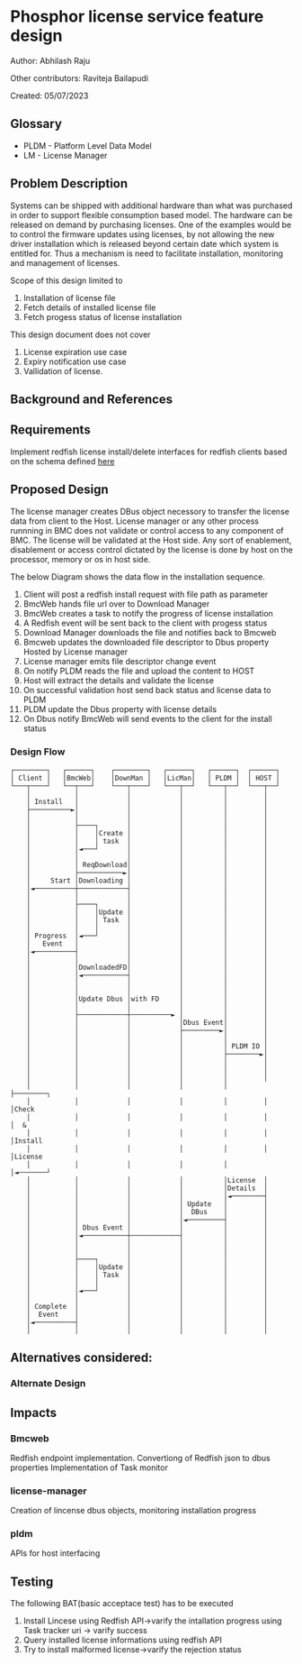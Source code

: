 # Phosphor license service feature design

Author: Abhilash Raju

Other contributors: Raviteja Bailapudi

Created: 05/07/2023

## Glossary

- PLDM - Platform Level Data Model
- LM - License Manager

## Problem Description

Systems can be shipped with additional hardware than what was purchased in order
to support flexible consumption based model. The hardware can be released on
demand by purchasing licenses. One of the examples would be to control the
firmware updates using licenses, by not allowing the new driver installation
which is released beyond certain date which system is entitled for. Thus a
mechanism is need to facilitate installation, monitoring and management of
licenses.

Scope of this design limited to

1. Installation of license file
2. Fetch details of installed license file
3. Fetch progess status of license installation

This design document does not cover

1. License expiration use case
2. Expiry notification use case
3. Vallidation of license. 

## Background and References

## Requirements

Implement redfish license install/delete interfaces for redfish clients based on
the schema defined
[here](https://redfish.dmtf.org/schemas/v1/LicenseService.v1_1_0.json)

## Proposed Design

The license manager creates DBus object necessory to 
transfer the license data from client to the Host. License manager or 
any other process runnning in BMC does not validate or control access 
to any component of BMC. The license will be validated at the Host side.
Any sort of enablement, disablement or access control dictated by the 
license is done by host on the processor, memory or os in host side. 

The below Diagram shows the data flow in the installation sequence.

1. Client will post a redfish install request with file path as parameter
2. BmcWeb hands file url over to Download Manager
3. BmcWeb creates a task to notify the progress of license installation
4. A Redfish event will be sent back to the client with progess status
5. Download Manager downloads the file and notifies back to Bmcweb
6. Bmcweb updates the downloaded file descriptor to Dbus property Hosted
   by License manager
7. License manager emits file descriptor change event
8. On notify PLDM reads the file and upload the content to HOST
9. Host will extract the details and validate the license
10. On successful validation host send back status and license data to PLDM
11. PLDM update the Dbus property with license details
12. On Dbus notify BmcWeb will send events to the client for the install status


### Design Flow

```ascii
┌────────┐   ┌──────┐    ┌────────┐   ┌──────┐   ┌──────┐  ┌──────┐
│ Client │   │BmcWeb│    │DownMan │   │LicMan│   │ PLDM │  │ HOST │
└───┬────┘   └──┬───┘    └───┬────┘   └───┬──┘   └───┬──┘  └───┬──┘
    │           │            │            │          │         │
    │ Install   │            │            │          │         │
    ├──────────►│            │            │          │         │
    │           │            │            │          │         │
    │           ├────┐       │            │          │         │
    │           │    │Create │            │          │         │
    │           │    │ task  │            │          │         │
    │           │◄───┘       │            │          │         │
    │           │            │            │          │         │
    │           │ ReqDownload│            │          │         │
    │           ├───────────►│            │          │         │
    │     Start │Downloading │            │          │         │
    │◄──────────┼────────────┤            │          │         │
    │           │            │            │          │         │
    │           ├────┐       │            │          │         │
    │           │    │Update │            │          │         │
    │           │    │ Task  │            │          │         │
    │           │    │       │            │          │         │
    │ Progress  │◄───┘       │            │          │         │
    │   Event   │            │            │          │         │
    │◄──────────┤            │            │          │         │
    │           │            │            │          │         │
    │           │DownloadedFD│            │          │         │
    │           │◄───────────┤            │          │         │
    │           │            │            │          │         │
    │           │            │            │          │         │
    │           │Update Dbus │with FD     │          │         │
    │           │            │            │          │         │
    │           ├────────────┼──────────► │          │         │
    │           │            │            │Dbus Event│         │
    │           │            │            ├─────────►│         │
    │           │            │            │          │         │
    │           │            │            │          │ PLDM IO │
    │           │            │            │          ├────────►│
    │           │            │            │          │         │
    │           │            │            │          │         │
    │           │            │            │          │         │
    │           │            │            │          │         ├────────┐
    │           │            │            │          │         │        │Check
    │           │            │            │          │         │        │  &
    │           │            │            │          │         │        │Install
    │           │            │            │          │         │        │License
    │           │            │            │          │         │◄───────┘
    │           │            │            │          │License  │
    │           │            │            │          │Details  │
    │           │            │            │          │◄────────┤
    │           │            │            │ Update   │         │
    │           │            │            │  DBus    │         │
    │           │            │            │◄─────────┤         │
    │           │ Dbus Event │            │          │         │
    │           │◄───────────┼────────────┤          │         │
    │           │            │            │          │         │
    │           │            │            │          │         │
    │           ├────┐       │            │          │         │
    │           │    │Update │            │          │         │
    │           │    │ Task  │            │          │         │
    │           │    │       │            │          │         │
    │           │◄───┘       │            │          │         │
    │           │            │            │          │         │
    │ Complete  │            │            │          │         │
    │  Event    │            │            │          │         │
    │◄──────────┤            │            │          │         │
    │           │            │            │          │         │
```

## Alternatives considered:

### Alternate Design



## Impacts

### Bmcweb

Redfish endpoint implementation. Convertiong of Redfish json to dbus properties
Implementation of Task monitor

### license-manager

Creation of lincense dbus objects, monitoring installation progress

### pldm

APIs for host interfacing

## Testing

The following BAT(basic acceptace test) has to be executed

1. Install Lincese using Redfish API->varify the intallation progress using Task
   tracker uri -> varify success
2. Query installed license informations using redfish API
3. Try to install malformed license->varify the rejection status
